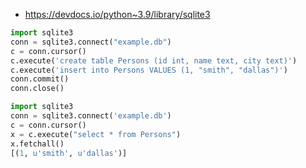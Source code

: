 

- <https://devdocs.io/python~3.9/library/sqlite3>

```python
import sqlite3
conn = sqlite3.connect("example.db")
c = conn.cursor()
c.execute('create table Persons (id int, name text, city text)')
c.execute('insert into Persons VALUES (1, "smith", "dallas")')
conn.commit()
conn.close()
```

```python
import sqlite3
conn = sqlite3.connect('example.db')
c = conn.cursor()
x = c.execute("select * from Persons")
x.fetchall()
[(1, u'smith', u'dallas')]
```
